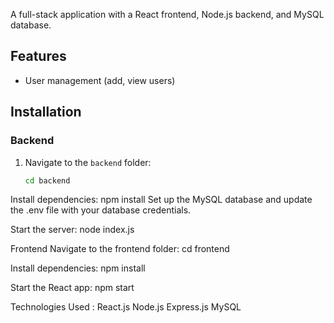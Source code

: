 A full-stack application with a React frontend, Node.js backend, and MySQL database.

## Features
- User management (add, view users)



## Installation

### Backend
1. Navigate to the `backend` folder:
   ```bash
   cd backend
Install dependencies:
npm install
Set up the MySQL database and update the .env file with your database credentials.


Start the server:
node index.js


Frontend
Navigate to the frontend folder:
cd frontend

Install dependencies:
npm install

Start the React app:
npm start


Technologies Used : 
React.js
Node.js
Express.js
MySQL

